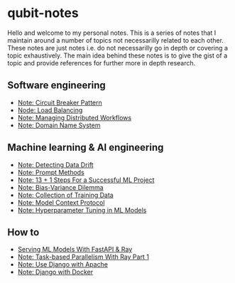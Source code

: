 # qubit-notes

Hello and welcome to my personal notes. This is a series of notes that I maintain around a number of topics not necessarilly related
to each other. These notes are just notes i.e. do not necessarilly go in depth or covering a topic exhaustively. 
The main idea behind these notes is to give the gist of a topic and provide references for further more in depth research.


## Software engineering

- <a href="software_engineering/2025-04-30-circuit-breaker-pattern.md">Note: Circuit Breaker Pattern</a>
- <a href="software_engineering/2025-04-21-load-balancing.md">Node: Load Balancing</a>
- <a href="software_engineering/2025-04-20-managing-distributed-workflows.md">Note: Managing Distributed Workflows</a>
- <a href="software_engineering/2025-04-18-domain-name-system.md">Note: Domain Name System</a>

## Machine learning & AI engineering

- <a href="ml/2025-05-01-detecting-data-drift.md">Note: Detecting Data Drift</a>
- <a href="ml/2025-04-29-prompt-methods.md">Note: Prompt Methods</a>
- <a href="ml/2024-06-18-13_steps_to_successful_ml_project.md">Note: 13 + 1 Steps For a Successful ML Project</a>
- <a href="ml/2025-04-26-bias-variance-dilemma.md">Note: Bias-Variance Dilemma</a>
- <a href="ml/2025-04-24-collection-of-training-data.md">Note: Collection of Training Data</a>
- <a href="ml/2025-04-23-model-context-protocol.md">Note: Model Context Protocol</a>
- <a href="ml/2025-04-28-hyperparameter-tuning-ml-models.md">Note: Hyperparameter Tuning in ML Models</a> 

## How to

- <a href="how_to/2025-05-01-serving-ml-models-with-fastapi-ray.md">Serving ML Models With FastAPI & Ray</a>
- <a href="how_to/2025-04-29-task-based-parallelism-with-ray.md">Note: Task-based Parallelism With Ray Part 1</a>
- <a href="how_to/2021-07-15-django-apache.md">Note: Use Django with Apache</a>
- <a href="how_to/2021-07-29-django-with-docker.md">Note: Django with Docker</a>

